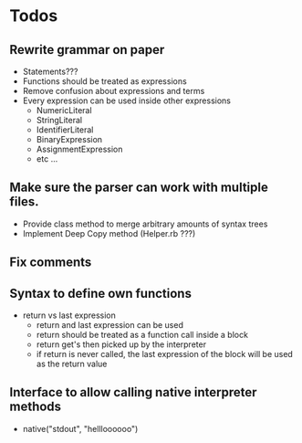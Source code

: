 # Todos
## Rewrite grammar on paper
  - Statements???
  - Functions should be treated as expressions
  - Remove confusion about expressions and terms
  - Every expression can be used inside other expressions
    - NumericLiteral
    - StringLiteral
    - IdentifierLiteral
    - BinaryExpression
    - AssignmentExpression
    - etc ...

## Make sure the parser can work with multiple files.
  - Provide class method to merge arbitrary amounts of syntax trees
  - Implement Deep Copy method (Helper.rb ???)

## Fix comments

## Syntax to define own functions
  - return vs last expression
    - return and last expression can be used
    - return should be treated as a function call inside a block
    - return get's then picked up by the interpreter
    - if return is never called, the last expression
        of the block will be used as the return value

## Interface to allow calling native interpreter methods
  - native("stdout", "hellloooooo")
